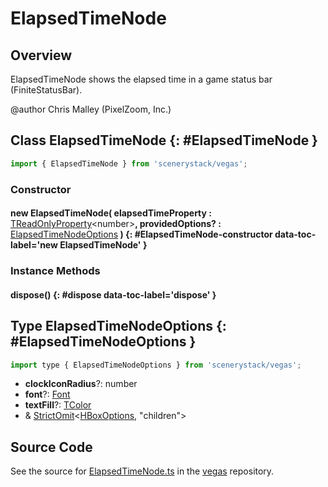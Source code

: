# ElapsedTimeNode

## Overview

ElapsedTimeNode shows the elapsed time in a game status bar (FiniteStatusBar).

@author Chris Malley (PixelZoom, Inc.)

## Class ElapsedTimeNode {: #ElapsedTimeNode }


```js
import { ElapsedTimeNode } from 'scenerystack/vegas';
```
### Constructor

#### new ElapsedTimeNode( elapsedTimeProperty : <span style="font-weight: 400;">[TReadOnlyProperty](../axon/TReadOnlyProperty.md)&lt;<span style="color: hsla(calc(var(--md-hue) + 180deg),80%,40%,1);">number</span>&gt;</span>, providedOptions? : <span style="font-weight: 400;">[ElapsedTimeNodeOptions](../vegas/ElapsedTimeNode.md#ElapsedTimeNodeOptions)</span> ) {: #ElapsedTimeNode-constructor data-toc-label='new ElapsedTimeNode' }

### Instance Methods

#### dispose() {: #dispose data-toc-label='dispose' }



## Type ElapsedTimeNodeOptions {: #ElapsedTimeNodeOptions }


```js
import type { ElapsedTimeNodeOptions } from 'scenerystack/vegas';
```


- **clockIconRadius**?: <span style="color: hsla(calc(var(--md-hue) + 180deg),80%,40%,1);">number</span>
- **font**?: [Font](../scenery/Font.md)
- **textFill**?: [TColor](../scenery/TColor.md)
- &amp; [StrictOmit](../phet-core/StrictOmit.md)&lt;[HBoxOptions](../scenery/HBox.md#HBoxOptions), "children"&gt;




## Source Code

See the source for [ElapsedTimeNode.ts](https://github.com/phetsims/vegas/blob/main/js/ElapsedTimeNode.ts) in the [vegas](https://github.com/phetsims/vegas) repository.
